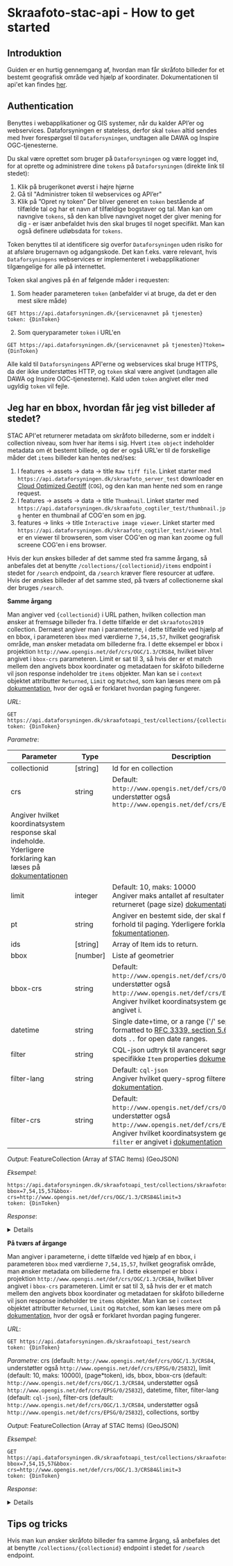 # Skraafoto-stac-api - How to get started

## Introduktion

Guiden er en hurtig gennemgang af, hvordan man får skråfoto billeder for et bestemt geografisk område ved hjælp af koordinater. Dokumentationen til api'et kan findes [her](https://github.com/Dataforsyningen/skraafoto_stac_public/blob/main/dokumentation.md).

## Authentication
Benyttes i webapplikationer og GIS systemer, når du kalder API’er og webservices. Dataforsyningen er stateless, derfor skal `token` altid sendes med hver forespørgsel til `Dataforsyningen`, undtagen alle DAWA og Inspire OGC-tjenesterne.

Du skal være oprettet som bruger på `Dataforsyningen` og være logget ind, for at oprette og administrere dine `tokens` på `Dataforsyningen` (direkte link til stedet):
1. Klik på brugerikonet øverst i højre hjørne
2. Gå til "Administrer token til webservices og API’er"
3. Klik på ”Opret ny token”
Der bliver generet en `token` bestående af tilfælde tal og har et navn af tilfældige bogstaver og tal. Man kan om navngive `tokens`, så den kan blive navngivet noget der giver mening for dig - er især anbefaldet hvis den skal bruges til noget specifikt. Man kan også definere udløbsdata for `tokens`.

Token benyttes til at identificere sig overfor `Dataforsyningen` uden risiko for at afsløre brugernavn og adgangskode. Det kan f.eks. være relevant, hvis `Dataforsyningens` webservices er implementeret i webapplikationer tilgængelige for alle på internettet.

Token skal angives på én af følgende måder i requesten:
1. Som header parameteren `token` (anbefalder vi at bruge, da det er den mest sikre måde)
```http
GET https://api.dataforsyningen.dk/{servicenavnet på tjenesten}
token: {DinToken}
```
2. Som queryparameter `token` i URL'en
```http
GET https://api.dataforsyningen.dk/{servicenavnet på tjenesten}?token={DinToken}
```

Alle kald til `Dataforsyningens` API'erne og webservices skal bruge HTTPS, da der ikke understøttes HTTP, og `token` skal være angivet (undtagen alle DAWA og Inspire OGC-tjenesterne). Kald uden `token` angivet eller med ugyldig `token` vil fejle.

## Jeg har en bbox, hvordan får jeg vist billeder af stedet?
STAC API'et returnerer metadata om skråfoto billederne, som er inddelt i collection niveau, som hver har items i sig. Hvert `item object` indeholder metadata om ét bestemt billede, og der er også URL'er til de forskellige måder det `items` billeder kan hentes ned/ses:
1. I features -> assets -> data -> title `Raw tiff file`. Linket starter med `https://api.dataforsyningen.dk/skraafoto_server_test` downloader en [Cloud Optimized Geotiff](https://www.cogeo.org) (`COG`), og den kan man hente ned som en range request.
2. I features -> assets -> data -> title `Thumbnail`. Linket starter med `https://api.dataforsyningen.dk/skraafoto_cogtiler_test/thumbnail.jpg` henter en thumbnail af COG'en som en jpg.
3. features -> links -> title `Interactive image viewer`. Linket starter med `https://api.dataforsyningen.dk/skraafoto_cogtiler_test/viewer.html` er en viewer til browseren, som viser COG'en og man kan zoome og full screene COG'en i ens browser.

Hvis der kun ønskes billeder af det samme sted fra samme årgang, så anbefales det at benytte `/collections/{collectionid}/items` endpoint i stedet for `/search` endpoint, da `/search` kræver flere resourcer at udføre.
Hvis der ønskes billeder af det samme sted, på tværs af collectionerne skal der bruges `/search`.

**Samme årgang**

Man angiver ved `{collectionid}` i URL pathen, hvilken collection man ønsker at fremsøge billeder fra. I dette tilfælde er det `skraafotos2019` collection. Dernæst angiver man i parameterne, i dette tilfælde ved hjælp af en bbox, i parameteren `bbox` med værdierne `7,54,15,57`, hvilket geografisk område, man ønsker metadata om billederne fra. I dette eksempel er bbox i projektion `http://www.opengis.net/def/crs/OGC/1.3/CRS84`, hvilket bliver angivet i `bbox-crs` parameteren. Limit er sat til 3, så hvis der er et match mellem den angivets bbox koordinater og metadataen for skåfoto billederne vil json response indeholder tre `items` objekter. Man kan se i `context` objektet attributter `Returned`, `Limit` og `Matched`, som kan læses mere om på [dokumentation](https://github.com/Dataforsyningen/skraafoto_stac_public/blob/main/dokumentation.md#context-extension), hvor der også er forklaret hvordan paging fungerer.

_URL_: 
```http
GET https://api.dataforsyningen.dk/skraafotoapi_test/collections/{collectionid}/items
token: {DinToken}
```

_Parametre_:

| **Parameter** | **Type**   | **Description**                                                                                                                                                                                                                                                                                                                                     |
|---------------|------------|-----------------------------------------------------------------------------------------------------------------------------------------------------------------------------------------------------------------------------------------------------------------------------------------------------------------------------------------------------|
| collectionid  | \[string]  | Id for en collection                                                                                                                                                                                                                                                                                                                                |
| crs           | string     | Default: `http://www.opengis.net/def/crs/OGC/1.3/CRS84`, understøtter også `http://www.opengis.net/def/crs/EPSG/0/25832` 
Angiver hvilket koordinatsystem response skal indeholde. Yderligere forklaring kan læses på [dokumentationen](https://github.com/Dataforsyningen/skraafoto_stac_public/blob/main/dokumentation.md#crs-extension) |
| limit         | integer    | Default: 10, maks: 10000 <br>Angiver maks antallet af resultater der bliver returneret (page size) [dokumentation](https://github.com/Dataforsyningen/skraafoto_stac_public/blob/main/dokumentation.md#context-extension) <br/>                                                                                                                     |
| pt            | string     | Angiver en bestemt side, der skal fremsøges i forhold til paging. Yderligere forklaring findes i [fokumentationen](https://github.com/Dataforsyningen/skraafoto_stac_public/blob/main/dokumentation.md#context-extension).                                                                                                                          |
| ids           | \[string]  | Array of Item ids to return.                                                                                                                                                                                                                                                                                                                        |
| bbox          | \[number]  | Liste af geometrier                                                                                                                                                                                                                                                                                                                                 |
| bbox-crs      | string     | Default: `http://www.opengis.net/def/crs/OGC/1.3/CRS84`, understøtter også `http://www.opengis.net/def/crs/EPSG/0/25832`. <br>Angiver hvilket koordinatsystem geometrier er angivet i. </br>                                                                                                                                                        |
| datetime      | string     | Single date+time, or a range ('/' separator), formatted to [RFC 3339, section 5.6](https://tools.ietf.org/html/rfc3339#section-5.6). Use double dots `..` for open date ranges.                                                                                                                                                                     |
| filter        | string     | CQL-json udtryk til avanceret søgninger på specifikke `Item` properties [dokumentation](https://github.com/Dataforsyningen/skraafoto_stac_public/blob/main/dokumentation.md#filter-extension)                                                                                                                                                       |
| filter-lang   | string     | Default: `cql-json` <br>Angiver hvilket query-sprog filteret er skrevet i [dokumentation](https://github.com/Dataforsyningen/skraafoto_stac_public/blob/main/dokumentation.md#filter-extension). </br>                                                                                                                                              |
| filter-crs    | string     | Default: `http://www.opengis.net/def/crs/OGC/1.3/CRS84`, understøtter også `http://www.opengis.net/def/crs/EPSG/0/25832`. <br>Angiver hvilket koordinatsystem geometrier `filter` er angivet i  [dokumentation](https://github.com/Dataforsyningen/skraafoto_stac_public/blob/main/dokumentation.md#filter-extension) </br>                         |

_Output_: FeatureCollection (Array af STAC Items) (GeoJSON)  

_Eksempel_: 
```http
https://api.dataforsyningen.dk/skraafotoapi_test/collections/skraafotos2019/items?bbox=7,54,15,57&bbox-crs=http://www.opengis.net/def/crs/OGC/1.3/CRS84&limit=3
token: {DinToken}
```

_Response_:
<details>

```json
{
    "type": "FeatureCollection",
    "features": [
        {
            "type": "Feature",
            "stac_version": "1.0.0",
            "stac_extensions": [
                "https://stac-extensions.github.io/view/v1.0.0/schema.json",
                "https://stac-extensions.github.io/projection/v1.0.0/schema.json",
                "https://raw.githubusercontent.com/stac-extensions/perspective-imagery/main/json-schema/schema.json"
            ],
            "id": "2019_83_37_2_0046_00001113",
            "collection": "skraafotos2019",
            "geometry": {
                "type": "Polygon",
                "coordinates": [
                    [
                        [
                            10.256902168437476,
                            55.31540683597307
                        ],
                        [
                            10.254352853154417,
                            55.325498148133846
                        ],
                        [
                            10.274061541671555,
                            55.32520434258585
                        ],
                        [
                            10.270493845560978,
                            55.31517636484912
                        ],
                        [
                            10.256902168437476,
                            55.31540683597307
                        ]
                    ]
                ]
            },
            "bbox": [
                10.2543528531544,
                55.3151763648491,
                10.2740615416716,
                55.3254981481338
            ],
            "properties": {
                "datetime": "2019-07-10T09:24:28Z",
                "gsd": 0.1,
                "license": "various",
                "platform": "Fixed-wing aircraft",
                "instruments": [
                    "PhaseOne-IXU-RS-1000_RS011017"
                ],
                "providers": [
                    {
                        "name": "MGGP_Aero",
                        "roles": [
                            "producer",
                            "processor"
                        ]
                    },
                    {
                        "url": "https://sdfe.dk/",
                        "name": "SDFE",
                        "roles": [
                            "licensor",
                            "host"
                        ]
                    }
                ],
                "proj:epsg": null,
                "proj:shape": [
                    8578.0,
                    11478.0
                ],
                "direction": "north",
                "estimated_accuracy": 0.01,
                "pers:omega": 45.1494,
                "pers:phi": -0.500588,
                "pers:kappa": -0.368475,
                "pers:perspective_center": [
                    580185.73,
                    6129577.28,
                    1504.27
                ],
                "pers:crs": 25832,
                "pers:vertical_crs": 5799,
                "pers:rotation_matrix": [
                    0.999941154780583,
                    -0.0107293797111696,
                    0.00160230680185256,
                    0.00643081200712992,
                    0.70520627422282,
                    0.708973028720908,
                    -0.00873679764002093,
                    -0.708921004913652,
                    0.705233774828755
                ],
                "pers:interior_orientation": {
                    "camera_id": "PhaseOne-IXU-RS-1000_RS011017",
                    "focal_length": 108.2837,
                    "pixel_spacing": [
                        0.0046,
                        0.0046
                    ],
                    "calibration_date": "2019-02-21",
                    "principal_point_offset": [
                        0.0,
                        0.0
                    ],
                    "sensor_array_dimensions": [
                        11478.0,
                        8578.0
                    ]
                },
                "asset:data": "https://api.dataforsyningen.dk/skraafoto_server_test/COG_oblique_2019/10km_613_58/1km_6131_580/2019_83_37_2_0046_00001113.tif",
                "asset:thumbnail": "https://api.dataforsyningen.dk/skraafoto_cogtiler_test/thumbnail.jpg?url=https%3A%2F%2Fapi.dataforsyningen.dk%2Fskraafoto_server_test%2FCOG_oblique_2019%2F10km_613_58%2F1km_6131_580%2F2019_83_37_2_0046_00001113.tif"
            },
            "links": [
                {
                    "rel": "self",
                    "type": "application/geo+json",
                    "href": "https://api.dataforsyningen.dk/skraafotoapi_test/collections/skraafotos2019/items/2019_83_37_2_0046_00001113"
                },
                {
                    "rel": "parent",
                    "type": "application/json",
                    "href": "https://api.dataforsyningen.dk/skraafotoapi_test/collections/skraafotos2019"
                },
                {
                    "rel": "collection",
                    "type": "application/json",
                    "href": "https://api.dataforsyningen.dk/skraafotoapi_test/collections/skraafotos2019"
                },
                {
                    "rel": "root",
                    "type": "application/json",
                    "href": "https://api.dataforsyningen.dk/skraafotoapi_test/"
                },
                {
                    "rel": "license",
                    "href": "https://sdfe.dk/om-os/vilkaar-og-priser",
                    "type": "text/html; charset=UTF-8",
                    "title": "SDFE license terms"
                },
                {
                    "rel": "alternate",
                    "href": "https://api.dataforsyningen.dk/skraafoto_cogtiler_test/viewer.html?url=https%3A%2F%2Fapi.dataforsyningen.dk%2Fskraafoto_server_test%2FCOG_oblique_2019%2F10km_613_58%2F1km_6131_580%2F2019_83_37_2_0046_00001113.tif",
                    "type": "text/html; charset=UTF-8",
                    "title": "Interactive image viewer"
                }
            ],
            "assets": {
                "data": {
                    "href": "https://api.dataforsyningen.dk/skraafoto_server_test/COG_oblique_2019/10km_613_58/1km_6131_580/2019_83_37_2_0046_00001113.tif",
                    "type": "image/tiff; application=geotiff; profile=cloud-optimized",
                    "roles": [
                        "data"
                    ],
                    "title": "Raw tiff file"
                },
                "thumbnail": {
                    "href": "https://api.dataforsyningen.dk/skraafoto_cogtiler_test/thumbnail.jpg?url=https%3A%2F%2Fapi.dataforsyningen.dk%2Fskraafoto_server_test%2FCOG_oblique_2019%2F10km_613_58%2F1km_6131_580%2F2019_83_37_2_0046_00001113.tif",
                    "type": "image/jpeg",
                    "roles": [
                        "thumbnail"
                    ],
                    "title": "Thumbnail"
                }
            },
            "crs": {
                "type": "name",
                "properties": {
                    "name": "http://www.opengis.net/def/crs/OGC/1.3/CRS84"
                }
            }
        },
        {
            "type": "Feature",
            "stac_version": "1.0.0",
            "stac_extensions": [
                "https://stac-extensions.github.io/view/v1.0.0/schema.json",
                "https://stac-extensions.github.io/projection/v1.0.0/schema.json",
                "https://raw.githubusercontent.com/stac-extensions/perspective-imagery/main/json-schema/schema.json"
            ],
            "id": "2019_83_37_2_0046_00001112",
            "collection": "skraafotos2019",
            "geometry": {
                "type": "Polygon",
                "coordinates": [
                    [
                        [
                            10.256845575470791,
                            55.31262153628505
                        ],
                        [
                            10.254296413824072,
                            55.32271285097639
                        ],
                        [
                            10.27406962443831,
                            55.322508241343854
                        ],
                        [
                            10.270483554894435,
                            55.312390584659546
                        ],
                        [
                            10.256845575470791,
                            55.31262153628505
                        ]
                    ]
                ]
            },
            "bbox": [
                10.2542964138241,
                55.3123905846595,
                10.2740696244383,
                55.3227128509764
            ],
            "properties": {
                "datetime": "2019-07-10T09:24:24Z",
                "gsd": 0.1,
                "license": "various",
                "platform": "Fixed-wing aircraft",
                "instruments": [
                    "PhaseOne-IXU-RS-1000_RS011017"
                ],
                "providers": [
                    {
                        "name": "MGGP_Aero",
                        "roles": [
                            "producer",
                            "processor"
                        ]
                    },
                    {
                        "url": "https://sdfe.dk/",
                        "name": "SDFE",
                        "roles": [
                            "licensor",
                            "host"
                        ]
                    }
                ],
                "proj:epsg": null,
                "proj:shape": [
                    8578.0,
                    11478.0
                ],
                "direction": "north",
                "estimated_accuracy": 0.01,
                "pers:omega": 45.1428,
                "pers:phi": -0.647623,
                "pers:kappa": -0.183337,
                "pers:perspective_center": [
                    580183.39,
                    6129264.44,
                    1503.38
                ],
                "pers:crs": 25832,
                "pers:vertical_crs": 5799,
                "pers:rotation_matrix": [
                    0.99993100089976,
                    -0.0102691995567487,
                    0.00570411956995191,
                    0.00319962447753112,
                    0.70531238857521,
                    0.708889410927779,
                    -0.0113029130230848,
                    -0.708822247155657,
                    0.705296580237277
                ],
                "pers:interior_orientation": {
                    "camera_id": "PhaseOne-IXU-RS-1000_RS011017",
                    "focal_length": 108.2837,
                    "pixel_spacing": [
                        0.0046,
                        0.0046
                    ],
                    "calibration_date": "2019-02-21",
                    "principal_point_offset": [
                        0.0,
                        0.0
                    ],
                    "sensor_array_dimensions": [
                        11478.0,
                        8578.0
                    ]
                },
                "asset:data": "https://api.dataforsyningen.dk/skraafoto_server_test/COG_oblique_2019/10km_613_58/1km_6130_580/2019_83_37_2_0046_00001112.tif",
                "asset:thumbnail": "https://api.dataforsyningen.dk/skraafoto_cogtiler_test/thumbnail.jpg?url=https%3A%2F%2Fapi.dataforsyningen.dk%2Fskraafoto_server_test%2FCOG_oblique_2019%2F10km_613_58%2F1km_6130_580%2F2019_83_37_2_0046_00001112.tif"
            },
            "links": [
                {
                    "rel": "self",
                    "type": "application/geo+json",
                    "href": "https://api.dataforsyningen.dk/skraafotoapi_test/collections/skraafotos2019/items/2019_83_37_2_0046_00001112"
                },
                {
                    "rel": "parent",
                    "type": "application/json",
                    "href": "https://api.dataforsyningen.dk/skraafotoapi_test/collections/skraafotos2019"
                },
                {
                    "rel": "collection",
                    "type": "application/json",
                    "href": "https://api.dataforsyningen.dk/skraafotoapi_test/collections/skraafotos2019"
                },
                {
                    "rel": "root",
                    "type": "application/json",
                    "href": "https://api.dataforsyningen.dk/skraafotoapi_test/"
                },
                {
                    "rel": "license",
                    "href": "https://sdfe.dk/om-os/vilkaar-og-priser",
                    "type": "text/html; charset=UTF-8",
                    "title": "SDFE license terms"
                },
                {
                    "rel": "alternate",
                    "href": "https://api.dataforsyningen.dk/skraafoto_cogtiler_test/viewer.html?url=https%3A%2F%2Fapi.dataforsyningen.dk%2Fskraafoto_server_test%2FCOG_oblique_2019%2F10km_613_58%2F1km_6130_580%2F2019_83_37_2_0046_00001112.tif",
                    "type": "text/html; charset=UTF-8",
                    "title": "Interactive image viewer"
                }
            ],
            "assets": {
                "data": {
                    "href": "https://api.dataforsyningen.dk/skraafoto_server_test/COG_oblique_2019/10km_613_58/1km_6130_580/2019_83_37_2_0046_00001112.tif",
                    "type": "image/tiff; application=geotiff; profile=cloud-optimized",
                    "roles": [
                        "data"
                    ],
                    "title": "Raw tiff file"
                },
                "thumbnail": {
                    "href": "https://api.dataforsyningen.dk/skraafoto_cogtiler_test/thumbnail.jpg?url=https%3A%2F%2Fapi.dataforsyningen.dk%2Fskraafoto_server_test%2FCOG_oblique_2019%2F10km_613_58%2F1km_6130_580%2F2019_83_37_2_0046_00001112.tif",
                    "type": "image/jpeg",
                    "roles": [
                        "thumbnail"
                    ],
                    "title": "Thumbnail"
                }
            },
            "crs": {
                "type": "name",
                "properties": {
                    "name": "http://www.opengis.net/def/crs/OGC/1.3/CRS84"
                }
            }
        },
        {
            "type": "Feature",
            "stac_version": "1.0.0",
            "stac_extensions": [
                "https://stac-extensions.github.io/view/v1.0.0/schema.json",
                "https://stac-extensions.github.io/projection/v1.0.0/schema.json",
                "https://raw.githubusercontent.com/stac-extensions/perspective-imagery/main/json-schema/schema.json"
            ],
            "id": "2019_83_37_2_0046_00001111",
            "collection": "skraafotos2019",
            "geometry": {
                "type": "Polygon",
                "coordinates": [
                    [
                        [
                            10.256675898750547,
                            55.309747531646885
                        ],
                        [
                            10.254142621809663,
                            55.319838685031996
                        ],
                        [
                            10.273801242300337,
                            55.31954542009687
                        ],
                        [
                            10.270249892107573,
                            55.30951725898986
                        ],
                        [
                            10.256675898750547,
                            55.309747531646885
                        ]
                    ]
                ]
            },
            "bbox": [
                10.2541426218097,
                55.3095172589899,
                10.2738012423003,
                55.319838685032
            ],
            "properties": {
                "datetime": "2019-07-10T09:24:19Z",
                "gsd": 0.1,
                "license": "various",
                "platform": "Fixed-wing aircraft",
                "instruments": [
                    "PhaseOne-IXU-RS-1000_RS011017"
                ],
                "providers": [
                    {
                        "name": "MGGP_Aero",
                        "roles": [
                            "producer",
                            "processor"
                        ]
                    },
                    {
                        "url": "https://sdfe.dk/",
                        "name": "SDFE",
                        "roles": [
                            "licensor",
                            "host"
                        ]
                    }
                ],
                "proj:epsg": null,
                "proj:shape": [
                    8578.0,
                    11478.0
                ],
                "direction": "north",
                "estimated_accuracy": 0.01,
                "pers:omega": 45.1192,
                "pers:phi": -0.511871,
                "pers:kappa": -0.349494,
                "pers:perspective_center": [
                    580181.98,
                    6128951.8,
                    1502.34
                ],
                "pers:crs": 25832,
                "pers:vertical_crs": 5799,
                "pers:rotation_matrix": [
                    0.999941490461688,
                    -0.0106343155137821,
                    0.0019816626378911,
                    0.00609953994682159,
                    0.705582922039916,
                    0.708601111866225,
                    -0.00893371511154277,
                    -0.708547564711902,
                    0.705606503141191
                ],
                "pers:interior_orientation": {
                    "camera_id": "PhaseOne-IXU-RS-1000_RS011017",
                    "focal_length": 108.2837,
                    "pixel_spacing": [
                        0.0046,
                        0.0046
                    ],
                    "calibration_date": "2019-02-21",
                    "principal_point_offset": [
                        0.0,
                        0.0
                    ],
                    "sensor_array_dimensions": [
                        11478.0,
                        8578.0
                    ]
                },
                "asset:data": "https://api.dataforsyningen.dk/skraafoto_server_test/COG_oblique_2019/10km_613_58/1km_6130_580/2019_83_37_2_0046_00001111.tif",
                "asset:thumbnail": "https://api.dataforsyningen.dk/skraafoto_cogtiler_test/thumbnail.jpg?url=https%3A%2F%2Fapi.dataforsyningen.dk%2Fskraafoto_server_test%2FCOG_oblique_2019%2F10km_613_58%2F1km_6130_580%2F2019_83_37_2_0046_00001111.tif"
            },
            "links": [
                {
                    "rel": "self",
                    "type": "application/geo+json",
                    "href": "https://api.dataforsyningen.dk/skraafotoapi_test/collections/skraafotos2019/items/2019_83_37_2_0046_00001111"
                },
                {
                    "rel": "parent",
                    "type": "application/json",
                    "href": "https://api.dataforsyningen.dk/skraafotoapi_test/collections/skraafotos2019"
                },
                {
                    "rel": "collection",
                    "type": "application/json",
                    "href": "https://api.dataforsyningen.dk/skraafotoapi_test/collections/skraafotos2019"
                },
                {
                    "rel": "root",
                    "type": "application/json",
                    "href": "https://api.dataforsyningen.dk/skraafotoapi_test/"
                },
                {
                    "rel": "license",
                    "href": "https://sdfe.dk/om-os/vilkaar-og-priser",
                    "type": "text/html; charset=UTF-8",
                    "title": "SDFE license terms"
                },
                {
                    "rel": "alternate",
                    "href": "https://api.dataforsyningen.dk/skraafoto_cogtiler_test/viewer.html?url=https%3A%2F%2Fapi.dataforsyningen.dk%2Fskraafoto_server_test%2FCOG_oblique_2019%2F10km_613_58%2F1km_6130_580%2F2019_83_37_2_0046_00001111.tif",
                    "type": "text/html; charset=UTF-8",
                    "title": "Interactive image viewer"
                }
            ],
            "assets": {
                "data": {
                    "href": "https://api.dataforsyningen.dk/skraafoto_server_test/COG_oblique_2019/10km_613_58/1km_6130_580/2019_83_37_2_0046_00001111.tif",
                    "type": "image/tiff; application=geotiff; profile=cloud-optimized",
                    "roles": [
                        "data"
                    ],
                    "title": "Raw tiff file"
                },
                "thumbnail": {
                    "href": "https://api.dataforsyningen.dk/skraafoto_cogtiler_test/thumbnail.jpg?url=https%3A%2F%2Fapi.dataforsyningen.dk%2Fskraafoto_server_test%2FCOG_oblique_2019%2F10km_613_58%2F1km_6130_580%2F2019_83_37_2_0046_00001111.tif",
                    "type": "image/jpeg",
                    "roles": [
                        "thumbnail"
                    ],
                    "title": "Thumbnail"
                }
            },
            "crs": {
                "type": "name",
                "properties": {
                    "name": "http://www.opengis.net/def/crs/OGC/1.3/CRS84"
                }
            }
        }
    ],
    "links": [
        {
            "rel": "self",
            "type": "application/geo+json",
            "href": "https://api.dataforsyningen.dk/skraafotoapi_test/collections/skraafotos2019/items?bbox=7%2C54%2C15%2C57&bbox-crs=http%3A%2F%2Fwww.opengis.net%2Fdef%2Fcrs%2FOGC%2F1.3%2FCRS84&limit=3",
            "method": "GET",
            "body": false
        },
        {
            "rel": "next",
            "type": "application/geo+json",
            "href": "https://api.dataforsyningen.dk/skraafotoapi_test/collections/skraafotos2019/items?bbox=7%2C54%2C15%2C57&bbox-crs=http%3A%2F%2Fwww.opengis.net%2Fdef%2Fcrs%2FOGC%2F1.3%2FCRS84&limit=3&pt=PmR0OjIwMTktMDctMTAgMTE6MjQ6MTkrMDI6MDB-czoyMDE5XzgzXzM3XzJfMDA0Nl8wMDAwMTExMQ%3D%3D",
            "method": "GET",
            "body": false
        }
    ],
    "context": {
        "returned": 3,
        "limit": 3,
        "matched": 13347
    }
}
```

</details>

**På tværs af årgange**

Man angiver i parameterne, i dette tilfælde ved hjælp af en bbox, i parameteren `bbox` med værdierne `7,54,15,57`, hvilket geografisk område, man ønsker metadata om billederne fra. I dette eksempel er bbox i projektion `http://www.opengis.net/def/crs/OGC/1.3/CRS84`, hvilket bliver angivet i `bbox-crs` parameteren. Limit er sat til 3, så hvis der er et match mellem den angivets bbox koordinater og metadataen for skåfoto billederne vil json response indeholder tre `items` objekter. Man kan se i `context` objektet attributter `Returned`, `Limit` og `Matched`, som kan læses mere om på [dokumentation](https://github.com/Dataforsyningen/skraafoto_stac_public/blob/main/dokumentation.md#context-extension), hvor der også er forklaret hvordan paging fungerer. 

_URL_: 
```http
GET https://api.dataforsyningen.dk/skraafotoapi_test/search
token: {DinToken}
```

_Parametre_: crs (default: `http://www.opengis.net/def/crs/OGC/1.3/CRS84`, understøtter også `http://www.opengis.net/def/crs/EPSG/0/25832`), limit (default: 10, maks: 10000), (page*token), ids, bbox, bbox-crs (default: `http://www.opengis.net/def/crs/OGC/1.3/CRS84`, understøtter også `http://www.opengis.net/def/crs/EPSG/0/25832`), datetime, filter, filter-lang (default: `cql-json`), filter-crs (default: `http://www.opengis.net/def/crs/OGC/1.3/CRS84`, understøtter også `http://www.opengis.net/def/crs/EPSG/0/25832`), collections, sortby

_Output_: FeatureCollection (Array af STAC Items) (GeoJSON)

_Eksempel_: 
```http
GET https://api.dataforsyningen.dk/skraafotoapi_test/collections/skraafotos2019/items?bbox=7,54,15,57&bbox-crs=http://www.opengis.net/def/crs/OGC/1.3/CRS84&limit=3
token: {DinToken}
```

_Response_:
<details>

```json
{
    "type": "FeatureCollection",
    "features": [
        {
            "type": "Feature",
            "stac_version": "1.0.0",
            "stac_extensions": [
                "https://stac-extensions.github.io/view/v1.0.0/schema.json",
                "https://stac-extensions.github.io/projection/v1.0.0/schema.json",
                "https://raw.githubusercontent.com/stac-extensions/perspective-imagery/main/json-schema/schema.json"
            ],
            "id": "2019_83_37_2_0046_00001113",
            "collection": "skraafotos2019",
            "geometry": {
                "type": "Polygon",
                "coordinates": [
                    [
                        [
                            10.256902168437476,
                            55.31540683597307
                        ],
                        [
                            10.254352853154417,
                            55.325498148133846
                        ],
                        [
                            10.274061541671555,
                            55.32520434258585
                        ],
                        [
                            10.270493845560978,
                            55.31517636484912
                        ],
                        [
                            10.256902168437476,
                            55.31540683597307
                        ]
                    ]
                ]
            },
            "bbox": [
                10.2543528531544,
                55.3151763648491,
                10.2740615416716,
                55.3254981481338
            ],
            "properties": {
                "datetime": "2019-07-10T09:24:28Z",
                "gsd": 0.1,
                "license": "various",
                "platform": "Fixed-wing aircraft",
                "instruments": [
                    "PhaseOne-IXU-RS-1000_RS011017"
                ],
                "providers": [
                    {
                        "name": "MGGP_Aero",
                        "roles": [
                            "producer",
                            "processor"
                        ]
                    },
                    {
                        "url": "https://sdfe.dk/",
                        "name": "SDFE",
                        "roles": [
                            "licensor",
                            "host"
                        ]
                    }
                ],
                "proj:epsg": null,
                "proj:shape": [
                    8578.0,
                    11478.0
                ],
                "direction": "north",
                "estimated_accuracy": 0.01,
                "pers:omega": 45.1494,
                "pers:phi": -0.500588,
                "pers:kappa": -0.368475,
                "pers:perspective_center": [
                    580185.73,
                    6129577.28,
                    1504.27
                ],
                "pers:crs": 25832,
                "pers:vertical_crs": 5799,
                "pers:rotation_matrix": [
                    0.999941154780583,
                    -0.0107293797111696,
                    0.00160230680185256,
                    0.00643081200712992,
                    0.70520627422282,
                    0.708973028720908,
                    -0.00873679764002093,
                    -0.708921004913652,
                    0.705233774828755
                ],
                "pers:interior_orientation": {
                    "camera_id": "PhaseOne-IXU-RS-1000_RS011017",
                    "focal_length": 108.2837,
                    "pixel_spacing": [
                        0.0046,
                        0.0046
                    ],
                    "calibration_date": "2019-02-21",
                    "principal_point_offset": [
                        0.0,
                        0.0
                    ],
                    "sensor_array_dimensions": [
                        11478.0,
                        8578.0
                    ]
                },
                "asset:data": "https://api.dataforsyningen.dk/skraafoto_server_test/COG_oblique_2019/10km_613_58/1km_6131_580/2019_83_37_2_0046_00001113.tif",
                "asset:thumbnail": "https://api.dataforsyningen.dk/skraafoto_cogtiler_test/thumbnail.jpg?url=https%3A%2F%2Fapi.dataforsyningen.dk%2Fskraafoto_server_test%2FCOG_oblique_2019%2F10km_613_58%2F1km_6131_580%2F2019_83_37_2_0046_00001113.tif"
            },
            "links": [
                {
                    "rel": "self",
                    "type": "application/geo+json",
                    "href": "https://api.dataforsyningen.dk/skraafotoapi_test/collections/skraafotos2019/items/2019_83_37_2_0046_00001113"
                },
                {
                    "rel": "parent",
                    "type": "application/json",
                    "href": "https://api.dataforsyningen.dk/skraafotoapi_test/collections/skraafotos2019"
                },
                {
                    "rel": "collection",
                    "type": "application/json",
                    "href": "https://api.dataforsyningen.dk/skraafotoapi_test/collections/skraafotos2019"
                },
                {
                    "rel": "root",
                    "type": "application/json",
                    "href": "https://api.dataforsyningen.dk/skraafotoapi_test/"
                },
                {
                    "rel": "license",
                    "href": "https://sdfe.dk/om-os/vilkaar-og-priser",
                    "type": "text/html; charset=UTF-8",
                    "title": "SDFE license terms"
                },
                {
                    "rel": "alternate",
                    "href": "https://api.dataforsyningen.dk/skraafoto_cogtiler_test/viewer.html?url=https%3A%2F%2Fapi.dataforsyningen.dk%2Fskraafoto_server_test%2FCOG_oblique_2019%2F10km_613_58%2F1km_6131_580%2F2019_83_37_2_0046_00001113.tif",
                    "type": "text/html; charset=UTF-8",
                    "title": "Interactive image viewer"
                }
            ],
            "assets": {
                "data": {
                    "href": "https://api.dataforsyningen.dk/skraafoto_server_test/COG_oblique_2019/10km_613_58/1km_6131_580/2019_83_37_2_0046_00001113.tif",
                    "type": "image/tiff; application=geotiff; profile=cloud-optimized",
                    "roles": [
                        "data"
                    ],
                    "title": "Raw tiff file"
                },
                "thumbnail": {
                    "href": "https://api.dataforsyningen.dk/skraafoto_cogtiler_test/thumbnail.jpg?url=https%3A%2F%2Fapi.dataforsyningen.dk%2Fskraafoto_server_test%2FCOG_oblique_2019%2F10km_613_58%2F1km_6131_580%2F2019_83_37_2_0046_00001113.tif",
                    "type": "image/jpeg",
                    "roles": [
                        "thumbnail"
                    ],
                    "title": "Thumbnail"
                }
            },
            "crs": {
                "type": "name",
                "properties": {
                    "name": "http://www.opengis.net/def/crs/OGC/1.3/CRS84"
                }
            }
        },
        {
            "type": "Feature",
            "stac_version": "1.0.0",
            "stac_extensions": [
                "https://stac-extensions.github.io/view/v1.0.0/schema.json",
                "https://stac-extensions.github.io/projection/v1.0.0/schema.json",
                "https://raw.githubusercontent.com/stac-extensions/perspective-imagery/main/json-schema/schema.json"
            ],
            "id": "2019_83_37_2_0046_00001112",
            "collection": "skraafotos2019",
            "geometry": {
                "type": "Polygon",
                "coordinates": [
                    [
                        [
                            10.256845575470791,
                            55.31262153628505
                        ],
                        [
                            10.254296413824072,
                            55.32271285097639
                        ],
                        [
                            10.27406962443831,
                            55.322508241343854
                        ],
                        [
                            10.270483554894435,
                            55.312390584659546
                        ],
                        [
                            10.256845575470791,
                            55.31262153628505
                        ]
                    ]
                ]
            },
            "bbox": [
                10.2542964138241,
                55.3123905846595,
                10.2740696244383,
                55.3227128509764
            ],
            "properties": {
                "datetime": "2019-07-10T09:24:24Z",
                "gsd": 0.1,
                "license": "various",
                "platform": "Fixed-wing aircraft",
                "instruments": [
                    "PhaseOne-IXU-RS-1000_RS011017"
                ],
                "providers": [
                    {
                        "name": "MGGP_Aero",
                        "roles": [
                            "producer",
                            "processor"
                        ]
                    },
                    {
                        "url": "https://sdfe.dk/",
                        "name": "SDFE",
                        "roles": [
                            "licensor",
                            "host"
                        ]
                    }
                ],
                "proj:epsg": null,
                "proj:shape": [
                    8578.0,
                    11478.0
                ],
                "direction": "north",
                "estimated_accuracy": 0.01,
                "pers:omega": 45.1428,
                "pers:phi": -0.647623,
                "pers:kappa": -0.183337,
                "pers:perspective_center": [
                    580183.39,
                    6129264.44,
                    1503.38
                ],
                "pers:crs": 25832,
                "pers:vertical_crs": 5799,
                "pers:rotation_matrix": [
                    0.99993100089976,
                    -0.0102691995567487,
                    0.00570411956995191,
                    0.00319962447753112,
                    0.70531238857521,
                    0.708889410927779,
                    -0.0113029130230848,
                    -0.708822247155657,
                    0.705296580237277
                ],
                "pers:interior_orientation": {
                    "camera_id": "PhaseOne-IXU-RS-1000_RS011017",
                    "focal_length": 108.2837,
                    "pixel_spacing": [
                        0.0046,
                        0.0046
                    ],
                    "calibration_date": "2019-02-21",
                    "principal_point_offset": [
                        0.0,
                        0.0
                    ],
                    "sensor_array_dimensions": [
                        11478.0,
                        8578.0
                    ]
                },
                "asset:data": "https://api.dataforsyningen.dk/skraafoto_server_test/COG_oblique_2019/10km_613_58/1km_6130_580/2019_83_37_2_0046_00001112.tif",
                "asset:thumbnail": "https://api.dataforsyningen.dk/skraafoto_cogtiler_test/thumbnail.jpg?url=https%3A%2F%2Fapi.dataforsyningen.dk%2Fskraafoto_server_test%2FCOG_oblique_2019%2F10km_613_58%2F1km_6130_580%2F2019_83_37_2_0046_00001112.tif"
            },
            "links": [
                {
                    "rel": "self",
                    "type": "application/geo+json",
                    "href": "https://api.dataforsyningen.dk/skraafotoapi_test/collections/skraafotos2019/items/2019_83_37_2_0046_00001112"
                },
                {
                    "rel": "parent",
                    "type": "application/json",
                    "href": "https://api.dataforsyningen.dk/skraafotoapi_test/collections/skraafotos2019"
                },
                {
                    "rel": "collection",
                    "type": "application/json",
                    "href": "https://api.dataforsyningen.dk/skraafotoapi_test/collections/skraafotos2019"
                },
                {
                    "rel": "root",
                    "type": "application/json",
                    "href": "https://api.dataforsyningen.dk/skraafotoapi_test/"
                },
                {
                    "rel": "license",
                    "href": "https://sdfe.dk/om-os/vilkaar-og-priser",
                    "type": "text/html; charset=UTF-8",
                    "title": "SDFE license terms"
                },
                {
                    "rel": "alternate",
                    "href": "https://api.dataforsyningen.dk/skraafoto_cogtiler_test/viewer.html?url=https%3A%2F%2Fapi.dataforsyningen.dk%2Fskraafoto_server_test%2FCOG_oblique_2019%2F10km_613_58%2F1km_6130_580%2F2019_83_37_2_0046_00001112.tif",
                    "type": "text/html; charset=UTF-8",
                    "title": "Interactive image viewer"
                }
            ],
            "assets": {
                "data": {
                    "href": "https://api.dataforsyningen.dk/skraafoto_server_test/COG_oblique_2019/10km_613_58/1km_6130_580/2019_83_37_2_0046_00001112.tif",
                    "type": "image/tiff; application=geotiff; profile=cloud-optimized",
                    "roles": [
                        "data"
                    ],
                    "title": "Raw tiff file"
                },
                "thumbnail": {
                    "href": "https://api.dataforsyningen.dk/skraafoto_cogtiler_test/thumbnail.jpg?url=https%3A%2F%2Fapi.dataforsyningen.dk%2Fskraafoto_server_test%2FCOG_oblique_2019%2F10km_613_58%2F1km_6130_580%2F2019_83_37_2_0046_00001112.tif",
                    "type": "image/jpeg",
                    "roles": [
                        "thumbnail"
                    ],
                    "title": "Thumbnail"
                }
            },
            "crs": {
                "type": "name",
                "properties": {
                    "name": "http://www.opengis.net/def/crs/OGC/1.3/CRS84"
                }
            }
        },
        {
            "type": "Feature",
            "stac_version": "1.0.0",
            "stac_extensions": [
                "https://stac-extensions.github.io/view/v1.0.0/schema.json",
                "https://stac-extensions.github.io/projection/v1.0.0/schema.json",
                "https://raw.githubusercontent.com/stac-extensions/perspective-imagery/main/json-schema/schema.json"
            ],
            "id": "2019_83_37_2_0046_00001111",
            "collection": "skraafotos2019",
            "geometry": {
                "type": "Polygon",
                "coordinates": [
                    [
                        [
                            10.256675898750547,
                            55.309747531646885
                        ],
                        [
                            10.254142621809663,
                            55.319838685031996
                        ],
                        [
                            10.273801242300337,
                            55.31954542009687
                        ],
                        [
                            10.270249892107573,
                            55.30951725898986
                        ],
                        [
                            10.256675898750547,
                            55.309747531646885
                        ]
                    ]
                ]
            },
            "bbox": [
                10.2541426218097,
                55.3095172589899,
                10.2738012423003,
                55.319838685032
            ],
            "properties": {
                "datetime": "2019-07-10T09:24:19Z",
                "gsd": 0.1,
                "license": "various",
                "platform": "Fixed-wing aircraft",
                "instruments": [
                    "PhaseOne-IXU-RS-1000_RS011017"
                ],
                "providers": [
                    {
                        "name": "MGGP_Aero",
                        "roles": [
                            "producer",
                            "processor"
                        ]
                    },
                    {
                        "url": "https://sdfe.dk/",
                        "name": "SDFE",
                        "roles": [
                            "licensor",
                            "host"
                        ]
                    }
                ],
                "proj:epsg": null,
                "proj:shape": [
                    8578.0,
                    11478.0
                ],
                "direction": "north",
                "estimated_accuracy": 0.01,
                "pers:omega": 45.1192,
                "pers:phi": -0.511871,
                "pers:kappa": -0.349494,
                "pers:perspective_center": [
                    580181.98,
                    6128951.8,
                    1502.34
                ],
                "pers:crs": 25832,
                "pers:vertical_crs": 5799,
                "pers:rotation_matrix": [
                    0.999941490461688,
                    -0.0106343155137821,
                    0.0019816626378911,
                    0.00609953994682159,
                    0.705582922039916,
                    0.708601111866225,
                    -0.00893371511154277,
                    -0.708547564711902,
                    0.705606503141191
                ],
                "pers:interior_orientation": {
                    "camera_id": "PhaseOne-IXU-RS-1000_RS011017",
                    "focal_length": 108.2837,
                    "pixel_spacing": [
                        0.0046,
                        0.0046
                    ],
                    "calibration_date": "2019-02-21",
                    "principal_point_offset": [
                        0.0,
                        0.0
                    ],
                    "sensor_array_dimensions": [
                        11478.0,
                        8578.0
                    ]
                },
                "asset:data": "https://api.dataforsyningen.dk/skraafoto_server_test/COG_oblique_2019/10km_613_58/1km_6130_580/2019_83_37_2_0046_00001111.tif",
                "asset:thumbnail": "https://api.dataforsyningen.dk/skraafoto_cogtiler_test/thumbnail.jpg?url=https%3A%2F%2Fapi.dataforsyningen.dk%2Fskraafoto_server_test%2FCOG_oblique_2019%2F10km_613_58%2F1km_6130_580%2F2019_83_37_2_0046_00001111.tif"
            },
            "links": [
                {
                    "rel": "self",
                    "type": "application/geo+json",
                    "href": "https://api.dataforsyningen.dk/skraafotoapi_test/collections/skraafotos2019/items/2019_83_37_2_0046_00001111"
                },
                {
                    "rel": "parent",
                    "type": "application/json",
                    "href": "https://api.dataforsyningen.dk/skraafotoapi_test/collections/skraafotos2019"
                },
                {
                    "rel": "collection",
                    "type": "application/json",
                    "href": "https://api.dataforsyningen.dk/skraafotoapi_test/collections/skraafotos2019"
                },
                {
                    "rel": "root",
                    "type": "application/json",
                    "href": "https://api.dataforsyningen.dk/skraafotoapi_test/"
                },
                {
                    "rel": "license",
                    "href": "https://sdfe.dk/om-os/vilkaar-og-priser",
                    "type": "text/html; charset=UTF-8",
                    "title": "SDFE license terms"
                },
                {
                    "rel": "alternate",
                    "href": "https://api.dataforsyningen.dk/skraafoto_cogtiler_test/viewer.html?url=https%3A%2F%2Fapi.dataforsyningen.dk%2Fskraafoto_server_test%2FCOG_oblique_2019%2F10km_613_58%2F1km_6130_580%2F2019_83_37_2_0046_00001111.tif",
                    "type": "text/html; charset=UTF-8",
                    "title": "Interactive image viewer"
                }
            ],
            "assets": {
                "data": {
                    "href": "https://api.dataforsyningen.dk/skraafoto_server_test/COG_oblique_2019/10km_613_58/1km_6130_580/2019_83_37_2_0046_00001111.tif",
                    "type": "image/tiff; application=geotiff; profile=cloud-optimized",
                    "roles": [
                        "data"
                    ],
                    "title": "Raw tiff file"
                },
                "thumbnail": {
                    "href": "https://api.dataforsyningen.dk/skraafoto_cogtiler_test/thumbnail.jpg?url=https%3A%2F%2Fapi.dataforsyningen.dk%2Fskraafoto_server_test%2FCOG_oblique_2019%2F10km_613_58%2F1km_6130_580%2F2019_83_37_2_0046_00001111.tif",
                    "type": "image/jpeg",
                    "roles": [
                        "thumbnail"
                    ],
                    "title": "Thumbnail"
                }
            },
            "crs": {
                "type": "name",
                "properties": {
                    "name": "http://www.opengis.net/def/crs/OGC/1.3/CRS84"
                }
            }
        }
    ],
    "links": [
        {
            "rel": "self",
            "type": "application/geo+json",
            "href": "https://api.dataforsyningen.dk/skraafotoapi_test/collections/skraafotos2019/items?bbox=7%2C54%2C15%2C57&bbox-crs=http%3A%2F%2Fwww.opengis.net%2Fdef%2Fcrs%2FOGC%2F1.3%2FCRS84&limit=3",
            "method": "GET",
            "body": false
        },
        {
            "rel": "next",
            "type": "application/geo+json",
            "href": "https://api.dataforsyningen.dk/skraafotoapi_test/collections/skraafotos2019/items?bbox=7%2C54%2C15%2C57&bbox-crs=http%3A%2F%2Fwww.opengis.net%2Fdef%2Fcrs%2FOGC%2F1.3%2FCRS84&limit=3&pt=PmR0OjIwMTktMDctMTAgMTE6MjQ6MTkrMDI6MDB-czoyMDE5XzgzXzM3XzJfMDA0Nl8wMDAwMTExMQ%3D%3D",
            "method": "GET",
            "body": false
        }
    ],
    "context": {
        "returned": 3,
        "limit": 3,
        "matched": 13347
    }
}
```

</details>


## Tips og tricks
Hvis man kun ønsker skråfoto billeder fra samme årgang, så anbefales det at benytte  `/collections/{collectionid}` endpoint i stedet for `/search` endpoint.